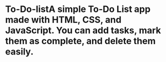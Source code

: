 # To-Do-listA simple To-Do List app made with HTML, CSS, and JavaScript. You can add tasks, mark them as complete, and delete them easily.

